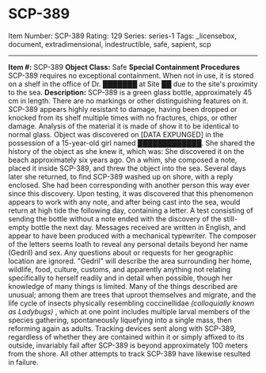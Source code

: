 # SCP-389
Item Number: SCP-389
Rating: 129
Series: series-1
Tags: _licensebox, document, extradimensional, indestructible, safe, sapient, scp

---

**Item #:** SCP-389
**Object Class:** Safe
**Special Containment Procedures** SCP-389 requires no exceptional containment. When not in use, it is stored on a shelf in the office of Dr. ███████ at Site ██ due to the site's proximity to the sea.
**Description:** SCP-389 is a green glass bottle, approximately 45 cm in length. There are no markings or other distinguishing features on it.
SCP-389 appears highly resistant to damage, having been dropped or knocked from its shelf multiple times with no fractures, chips, or other damage. Analysis of the material it is made of show it to be identical to normal glass.
Object was discovered on [DATA EXPUNGED] in the possession of a 15-year-old girl named █████████████. She shared the history of the object as she knew it, which was: She discovered it on the beach approximately six years ago. On a whim, she composed a note, placed it inside SCP-389, and threw the object into the sea. Several days later she returned, to find SCP-389 washed up on shore, with a reply enclosed. She had been corresponding with another person this way ever since this discovery.
Upon testing, it was discovered that this phenomenon appears to work with any note, and after being cast into the sea, would return at high tide the following day, containing a letter. A test consisting of sending the bottle without a note ended with the discovery of the still-empty bottle the next day.
Messages received are written in English, and appear to have been produced with a mechanical typewriter. The composer of the letters seems loath to reveal any personal details beyond her name (Gedril) and sex. Any questions about or requests for her geographic location are ignored.
"Gedril" will describe the area surrounding her home, wildlife, food, culture, customs, and apparently anything not relating specifically to herself readily and in detail when possible, though her knowledge of many things is limited. Many of the things described are unusual; among them are trees that uproot themselves and migrate, and the life cycle of insects physically resembling coccinellidae _(colloquially known as Ladybugs)_ , which at one point includes multiple larval members of the species gathering, spontaneously liquefying into a single mass, then reforming again as adults.
Tracking devices sent along with SCP-389, regardless of whether they are contained within it or simply affixed to its outside, invariably fail after SCP-389 is beyond approximately 100 meters from the shore. All other attempts to track SCP-389 have likewise resulted in failure.